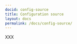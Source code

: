 ```yaml
---
docid: config-source
title: Configuration source
layout: docs
permalink: /docs/config-source/
---
```


XXX

